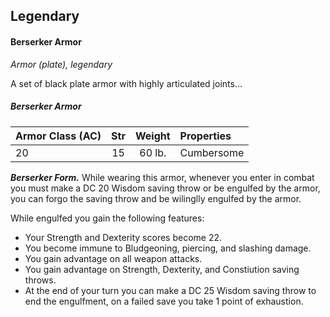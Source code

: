 ## Legendary


#### Berserker Armor
*Armor (plate), legendary*

A set of black plate armor with highly articulated joints...

##### Berserker Armor
| Armor Class (AC) | Str | Weight | Properties |
|:-----------------|:---:|:------:|:-----------|
| 20               | 15  | 60 lb. | Cumbersome |

***Berserker Form.***
While wearing this armor, whenever you enter in combat you must make a DC 20 Wisdom saving throw or be engulfed by the armor, you can forgo the saving throw and be wilinglly engulfed by the armor.

While engulfed you gain the following features:
- Your Strength and Dexterity scores become 22.
- You become immune to Bludgeoning, piercing, and slashing damage.
- You gain advantage on all weapon attacks.
- You gain advantage on Strength, Dexterity, and Constiution saving throws.
- At the end of your turn you can make a DC 25 Wisdom saving throw to end the engulfment, on a failed save you take 1 point of exhaustion.